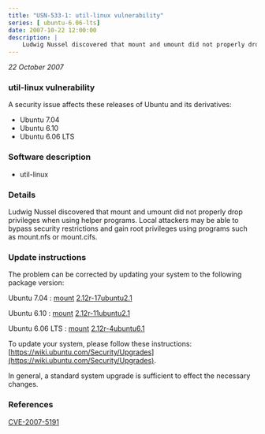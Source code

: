```yaml
---
title: "USN-533-1: util-linux vulnerability"
series: [ ubuntu-6.06-lts]
date: 2007-10-22 12:00:00
description: |
    Ludwig Nussel discovered that mount and umount did not properly drop privileges when using helper programs. Local attackers may be able to bypass security restrictions and gain root privileges using programs such as mount.nfs or mount.cifs. 
--- 
```

 
 

*22 October 2007*

### util-linux vulnerability

A security issue affects these releases of Ubuntu and its derivatives:

* Ubuntu 7.04
* Ubuntu 6.10
* Ubuntu 6.06 LTS

### Software description

* util-linux 

### Details

Ludwig Nussel discovered that mount and umount did not properly drop privileges when using helper programs. Local attackers may be able to bypass security restrictions and gain root privileges using programs such as mount.nfs or mount.cifs. 

### Update instructions

The problem can be corrected by updating your system to the following package version:

Ubuntu 7.04
 : [mount](https://launchpad.net/ubuntu/+source/util-linux) <span> [2.12r-17ubuntu2.1](https://launchpad.net/ubuntu/+source/util-linux/2.12r-17ubuntu2.1) </span> 

Ubuntu 6.10
 : [mount](https://launchpad.net/ubuntu/+source/util-linux) <span> [2.12r-11ubuntu2.1](https://launchpad.net/ubuntu/+source/util-linux/2.12r-11ubuntu2.1) </span> 

Ubuntu 6.06 LTS
 : [mount](https://launchpad.net/ubuntu/+source/util-linux) <span> [2.12r-4ubuntu6.1](https://launchpad.net/ubuntu/+source/util-linux/2.12r-4ubuntu6.1) </span> 

To update your system, please follow these instructions: [https://wiki.ubuntu.com/Security/Upgrades](https://wiki.ubuntu.com/Security/Upgrades).

In general, a standard system upgrade is sufficient to effect the necessary changes. 

### References

 
 [CVE-2007-5191](http://people.ubuntu.com/~ubuntu-security/cve/CVE-2007-5191)
 

